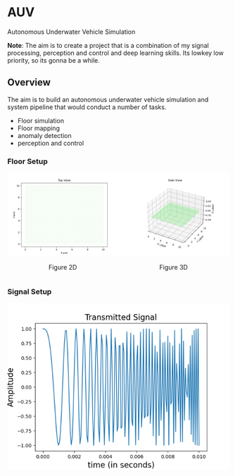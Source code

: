 # AUV
Autonomous Underwater Vehicle Simulation


**Note**: The aim is to create a project that is a combination of my signal processing, perception and control and deep learning skills. Its lowkey low priority, so its gonna be a while. 

## Overview
The aim is to build an autonomous underwater vehicle simulation and system pipeline that would conduct a number of tasks. 

- Floor simulation
- Floor mapping
- anomaly detection
- perception and control

### Floor Setup
<!-- ![Figure 2D](Code/Figures/floor_coordinates_2D.png)
![Figure 3D](Code/Figures/floor_coordinates_3D.png) -->

<div style="display: flex; justify-content: space-around;">
  <div>
    <img src="Code/Figures/floor_coordinates_2D.png" alt="Figure 2D" width="100%">
    <p style="text-align: center;">Figure 2D</p>
  </div>
  <div>
    <img src="Code/Figures/floor_coordinates_3D.png" alt="Figure 3D" width="100%">
    <p style="text-align: center;">Figure 3D</p>
  </div>
</div>

### Signal Setup

![Transmitted Signal](Code/Figures/transmitted_signal.png)

